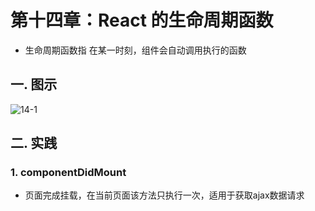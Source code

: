 # 第十四章：React 的生命周期函数

* 生命周期函数指 在某一时刻，组件会自动调用执行的函数

## 一. 图示
![14-1](https://s2.ax1x.com/2020/02/22/3Q2aX8.md.png)

## 二. 实践
### 1. componentDidMount
* 页面完成挂载，在当前页面该方法只执行一次，适用于获取ajax数据请求

